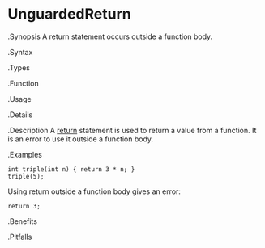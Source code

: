 # UnguardedReturn

.Synopsis
A return statement occurs outside a function body.

.Syntax

.Types

.Function
       
.Usage

.Details

.Description
A [return]((Rascal:Statements-Return)) statement is used to return a value from a function.
It is an error to use it outside a function body.

.Examples
```rascal-shell
int triple(int n) { return 3 * n; }
triple(5);
```
Using return outside a function body gives an error:
```rascal-shell,error
return 3;
```
.Benefits

.Pitfalls

